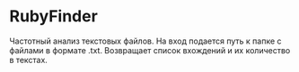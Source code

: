 # RubyFinder
Частотный анализ текстовых файлов. На вход подается путь к папке с файлами в формате .txt. 
Возвращает список вхождений и их количество в текстах.
